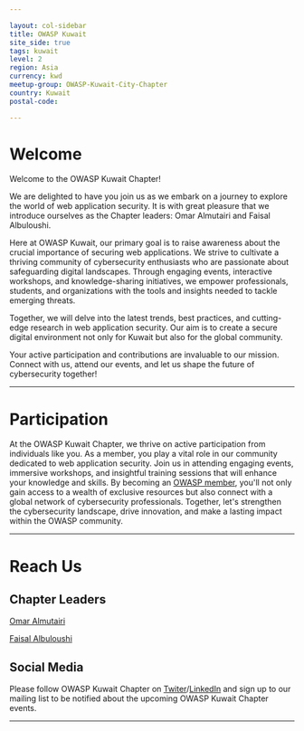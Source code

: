 ```yaml
---

layout: col-sidebar
title: OWASP Kuwait
site_side: true
tags: kuwait
level: 2
region: Asia
currency: kwd
meetup-group: OWASP-Kuwait-City-Chapter
country: Kuwait
postal-code: 

---
```

<!-- rebuild -->

# Welcome

Welcome to the OWASP Kuwait Chapter!

We are delighted to have you join us as we embark on a journey to explore the world of web application security. It is with great pleasure that we introduce ourselves as the Chapter leaders: Omar Almutairi and Faisal Albuloushi.

Here at OWASP Kuwait, our primary goal is to raise awareness about the crucial importance of securing web applications. We strive to cultivate a thriving community of cybersecurity enthusiasts who are passionate about safeguarding digital landscapes. Through engaging events, interactive workshops, and knowledge-sharing initiatives, we empower professionals, students, and organizations with the tools and insights needed to tackle emerging threats.

Together, we will delve into the latest trends, best practices, and cutting-edge research in web application security. Our aim is to create a secure digital environment not only for Kuwait but also for the global community.

Your active participation and contributions are invaluable to our mission. Connect with us, attend our events, and let us shape the future of cybersecurity together!

---
# Participation

At the OWASP Kuwait Chapter, we thrive on active participation from individuals like you. As a member, you play a vital role in our community dedicated to web application security. Join us in attending engaging events, immersive workshops, and insightful training sessions that will enhance your knowledge and skills. By becoming an [OWASP member](https://owasp.org/membership/), you'll not only gain access to a wealth of exclusive resources but also connect with a global network of cybersecurity professionals. Together, let's strengthen the cybersecurity landscape, drive innovation, and make a lasting impact within the OWASP community.

---
# Reach Us
## Chapter Leaders
[Omar Almutairi](omar.almutairi@owasp.org)

[Faisal Albuloushi](faisal.albuloshi@owasp.org)

## Social Media
Please follow OWASP Kuwait Chapter on [Twiter](https://twitter.com/OWASPKuwait)/[LinkedIn](https://www.linkedin.com/company/owasp-kuwait-chapter/) and sign up to our mailing list to be notified about the upcoming OWASP Kuwait Chapter events.

---
